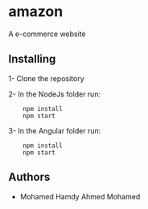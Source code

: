 # amazon

A  e-commerce website


## Installing

1- Clone the repository

2- In the NodeJs folder run:
```
	npm install
	npm start
```
3- In the Angular folder run:
```
	npm install
	npm start
```

## Authors

* Mohamed Hamdy Ahmed Mohamed
